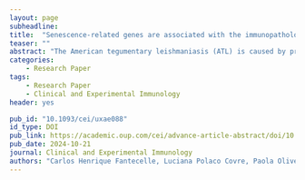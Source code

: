 ```yaml
---
layout: page
subheadline:
title:  "Senescence-related genes are associated with the immunopathology signature of American tegumentary leishmaniasis lesions and may predict progression to mucosal leishmaniasis"
teaser: ""
abstract: "The American tegumentary leishmaniasis (ATL) is caused by protozoans of the genus Leishmania and varies from mild localized cutaneous leishmaniasis (LCL) form to more severe manifestations such as the diffuse cutaneous leishmaniasis (DCL) form and the mucosal leishmaniasis (ML) form. Previously, we demonstrated the accumulation of senescent cells in skin lesions of patients with LCL. Moreover, lesional transcriptomic analyses revealed a robust co-induction of senescence and pro-inflammatory gene signatures, highlighting the critical role of senescent T cells in orchestrating pathology. In this work we hypothesized that senescent cells might operate differently among the ATL spectrum, potentially influencing immunopathological mechanisms and clinical outcome. We analysed previously published RNA-Seq datasets of skin biopsies of healthy subjects and lesional skin from DCL patients, LCL patients, and LCL patients that, after treatment, progressed to mucosal leishmaniasis (MLP). Our findings demonstrate a robust presence of a CD8 T-cell signature associated with both LCL and MLP lesions. Moreover, both inflammatory and cytotoxic signatures were significantly upregulated, showing a strong increase in MLP and LCL groups, but not DCL. The senescence signature was elevated between LCL and MLP groups, representing the only distinguishable signature of immunopathology between them. Interestingly, our analyses further revealed the senescence signature’s capacity to predict progression from LCL to mucosal forms, which was not observed with other signatures. Both the senescence-signature score and specific senescence-associated genes demonstrated an increased capacity to predict mucosal progression, with correct predictions exceeding 97% of cases. Collectively, our findings contribute to a comprehensive understanding of immunosenescence in ATL and suggest that senescence may represent the latest and most important signature of the immunopathogenisis. This highlights its potential value in predicting disease severity."
categories:
    - Research Paper
tags:
    - Research Paper
    - Clinical and Experimental Immunology
header: yes

pub_id: "10.1093/cei/uxae088"
id_type: DOI
pub_link: https://academic.oup.com/cei/advance-article-abstract/doi/10.1093/cei/uxae088/7828672
pub_date: 2024-10-21
journal: Clinical and Experimental Immunology
authors: "Carlos Henrique Fantecelle, Luciana Polaco Covre, Paola Oliveira Lopes, Isabela Valim Sarmento, Debora Decote-Ricardo, Célio Geraldo Freire-de-Lima, Herbert Leonel de Matos Guedes, Maria Inês Fernandes Pimentel, Fatima Conceição-Silva, Ana C Maretti-Mira, Valéria M Borges, Lucas Pedreira de Carvalho, Edgar Marcelino de Carvalho, David Mosser, Aloisio Falqueto, Arne N Akbar, Daniel Claudio Oliveira Gomes"
---
```



